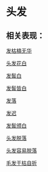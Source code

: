 # 头发## 相关表现： [发枯槁无华](https://www.gmzyjc.com/search/result?wd=发枯槁无华)[头发花白](https://www.gmzyjc.com/search/result?wd=头发花白)[发鬓白](https://www.gmzyjc.com/search/result?wd=发鬓白)[发鬓皆白](https://www.gmzyjc.com/search/result?wd=发鬓皆白)[发落](https://www.gmzyjc.com/search/result?wd=发落)[发迟](https://www.gmzyjc.com/search/result?wd=发迟)[发鬓颁白](https://www.gmzyjc.com/search/result?wd=发鬓颁白)[头发脱落](https://www.gmzyjc.com/search/result?wd=头发脱落)[头发容易脱落](https://www.gmzyjc.com/search/result?wd=头发容易脱落)[毛发干枯自折](https://www.gmzyjc.com/search/result?wd=毛发干枯自折)